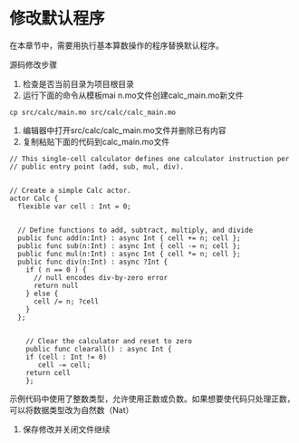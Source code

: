 # 修改默认程序

在本章节中，需要用执行基本算数操作的程序替换默认程序。

源码修改步骤

1. 检查是否当前目录为项目根目录
2. 运行下面的命令从模板mai n.mo文件创建calc\_main.mo新文件

```text
cp src/calc/main.mo src/calc/calc_main.mo
```

1. 编辑器中打开src/calc/calc\_main.mo文件并删除已有内容
2. 复制粘贴下面的代码到calc\_main.mo文件

```text
// This single-cell calculator defines one calculator instruction per
// public entry point (add, sub, mul, div).


// Create a simple Calc actor.
actor Calc {
  flexible var cell : Int = 0;


  // Define functions to add, subtract, multiply, and divide
  public func add(n:Int) : async Int { cell += n; cell };
  public func sub(n:Int) : async Int { cell -= n; cell };
  public func mul(n:Int) : async Int { cell *= n; cell };
  public func div(n:Int) : async ?Int {
    if ( n == 0 ) {
      // null encodes div-by-zero error
      return null
    } else {
      cell /= n; ?cell
    }
  };


    // Clear the calculator and reset to zero
    public func clearall() : async Int {
    if (cell : Int != 0)
       cell -= cell;
    return cell
    };
```

示例代码中使用了整数类型，允许使用正数或负数。如果想要使代码只处理正数，可以将数据类型改为自然数（Nat）

1. 保存修改并关闭文件继续

